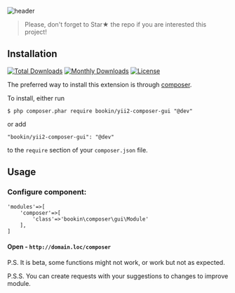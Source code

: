 ![header](https://habrastorage.org/files/c33/0b5/b6c/c330b5b6c8bf4fce8b7a864a3656a606.JPG)

> Please, don't forget to Star★ the repo if you are interested this project!

## Installation

[![Total Downloads](https://poser.pugx.org/bookin/yii2-composer-gui/downloads)](https://packagist.org/packages/bookin/yii2-composer-gui)
[![Monthly Downloads](https://poser.pugx.org/bookin/yii2-composer-gui/d/monthly)](https://packagist.org/packages/bookin/yii2-composer-gui)
[![License](https://poser.pugx.org/bookin/yii2-composer-gui/license)](https://packagist.org/packages/bookin/yii2-composer-gui)

The preferred way to install this extension is through [composer](http://getcomposer.org/download/). 

To install, either run

```
$ php composer.phar require bookin/yii2-composer-gui "@dev"
```

or add

```
"bookin/yii2-composer-gui": "@dev"
```

to the ```require``` section of your `composer.json` file.

## Usage

### Configure component:

```
'modules'=>[
    'composer'=>[
        'class'=>'bookin\composer\gui\Module'
    ],
]
```

#### Open - `http://domain.loc/composer`

 
P.S. It is beta, some functions might not work, or work but not as expected.

P.S.S. You can create requests with your suggestions to changes to improve module.